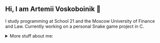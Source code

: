 ## Hi, I am Artemii Voskoboinik 👋

I study programming at School 21 and the Moscow University of Finance and Law. Currently working on a personal Snake game project in C.  

<details>
<summary>More stuff about me:</summary>

## Overview
### Git statistics
![Статистика](https://github-readme-stats.vercel.app/api?username=ppheizi&show_icons=true&theme=radical)  
I am just starting :)  
  
![Языки программирования](https://github-readme-stats.vercel.app/api/top-langs/?username=ppheizi&layout=compact&theme=radical)  

### Stack  
![C](https://img.shields.io/badge/C-00427E?style=for-the-badge&logo=c&logoColor=white) ![Standard SQL](https://img.shields.io/badge/Standard%20SQL-336791?style=for-the-badge&logo=sql&logoColor=white) ![Git](https://img.shields.io/badge/Git-F05032?style=for-the-badge&logo=git&logoColor=white) ![Linux](https://img.shields.io/badge/Linux-000000?style=for-the-badge&logo=linux&logoColor=white)  

### Job
Right now I work as Partner Support Manager at Dodo Brands. I spearheaded an internal fraud investigation in partnership with the anti-fraud team. By developing a suspect's behavioral profile, I enabled precise SQL data extraction. My subsequent manual analysis of the dataset identified the responsible employee. Collaborating with the leadership team, we contributed to the termination decision and drove improvements to internal security measures.  

## Personal info
I am 22 years old.  
I am from Moscow, Russia.
I speak English and Russian, and I am also learning Spanish.  

</details> 



<!--
**ppheizi/ppheizi** is a ✨ _special_ ✨ repository because its `README.md` (this file) appears on your GitHub profile.

Here are some ideas to get you started:

- 🔭 I’m currently working on ...
- 🌱 I’m currently learning ...
- 👯 I’m looking to collaborate on ...
- 🤔 I’m looking for help with ...
- 💬 Ask me about ...
- 📫 How to reach me: ...
- 😄 Pronouns: ...
- ⚡ Fun fact: ...
-->
